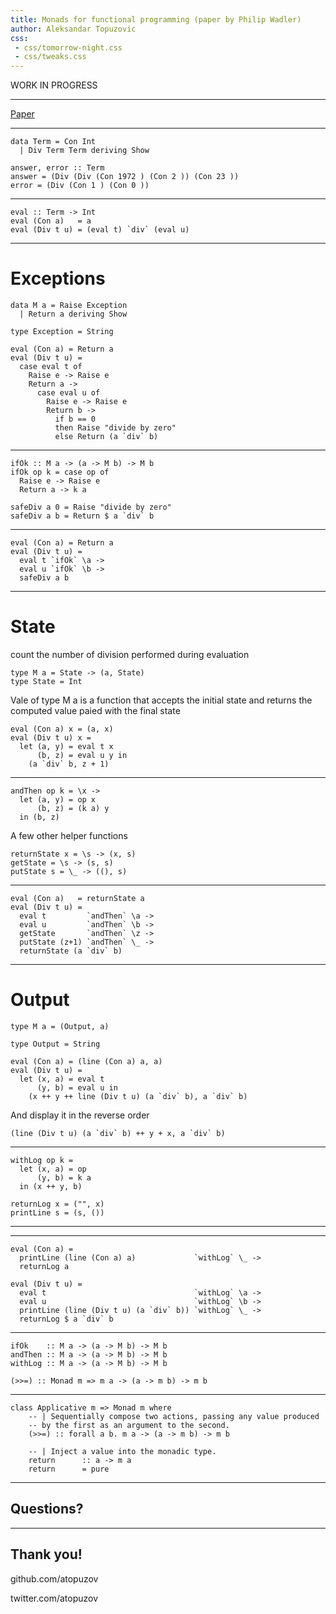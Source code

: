 ```yaml
---
title: Monads for functional programming (paper by Philip Wadler)
author: Aleksandar Topuzovic
css:
 - css/tomorrow-night.css
 - css/tweaks.css
---
```


WORK IN PROGRESS

---

[Paper](https://homepages.inf.ed.ac.uk/wadler/papers/marktoberdorf/baastad.pdf)

---

```
data Term = Con Int
  | Div Term Term deriving Show

answer, error :: Term
answer = (Div (Div (Con 1972 ) (Con 2 )) (Con 23 ))
error = (Div (Con 1 ) (Con 0 ))
```

---

```
eval :: Term -> Int
eval (Con a)   = a
eval (Div t u) = (eval t) `div` (eval u)
```

---

# Exceptions

```
data M a = Raise Exception
  | Return a deriving Show

type Exception = String
```


```
eval (Con a) = Return a
eval (Div t u) =
  case eval t of
    Raise e -> Raise e
    Return a ->
      case eval u of
        Raise e -> Raise e
        Return b ->
          if b == 0
          then Raise "divide by zero"
          else Return (a `div` b)
```

---

```
ifOk :: M a -> (a -> M b) -> M b
ifOk op k = case op of
  Raise e -> Raise e
  Return a -> k a
```

```
safeDiv a 0 = Raise "divide by zero"
safeDiv a b = Return $ a `div` b
```

---

```
eval (Con a) = Return a
eval (Div t u) =
  eval t `ifOk` \a ->
  eval u `ifOk` \b ->
  safeDiv a b

```

---

# State

count the number of division performed during evaluation


```
type M a = State -> (a, State)
type State = Int

```

Vale of type M a is a function that accepts the initial state and returns the computed value paied with the final state

```
eval (Con a) x = (a, x)
eval (Div t u) x =
  let (a, y) = eval t x
      (b, z) = eval u y in
    (a `div` b, z + 1)

```

---

```
andThen op k = \x ->
  let (a, y) = op x
      (b, z) = (k a) y
  in (b, z)
```

A few other helper functions

```
returnState x = \s -> (x, s)
getState = \s -> (s, s)
putState s = \_ -> ((), s)
```

---

```
eval (Con a)   = returnState a
eval (Div t u) =
  eval t         `andThen` \a ->
  eval u         `andThen` \b ->
  getState       `andThen` \z ->
  putState (z+1) `andThen` \_ ->
  returnState (a `div` b)
```

---

# Output

```
type M a = (Output, a)

type Output = String

```

```
eval (Con a) = (line (Con a) a, a)
eval (Div t u) =
  let (x, a) = eval t
      (y, b) = eval u in
    (x ++ y ++ line (Div t u) (a `div` b), a `div` b)
```

And display it in the reverse order

```
(line (Div t u) (a `div` b) ++ y + x, a `div` b)
```

---

```
withLog op k =
  let (x, a) = op
      (y, b) = k a
  in (x ++ y, b)

```

```
returnLog x = ("", x)
printLine s = (s, ())
```

---


---

```
eval (Con a) =
  printLine (line (Con a) a)             `withLog` \_ ->
  returnLog a

eval (Div t u) =
  eval t                                 `withLog` \a ->
  eval u                                 `withLog` \b ->
  printLine (line (Div t u) (a `div` b)) `withLog` \_ ->
  returnLog $ a `div` b
```

---


```
ifOk    :: M a -> (a -> M b) -> M b
andThen :: M a -> (a -> M b) -> M b
withLog :: M a -> (a -> M b) -> M b

```

```
(>>=) :: Monad m => m a -> (a -> m b) -> m b
```

---

```
class Applicative m => Monad m where
    -- | Sequentially compose two actions, passing any value produced
    -- by the first as an argument to the second.
    (>>=) :: forall a b. m a -> (a -> m b) -> m b

    -- | Inject a value into the monadic type.
    return      :: a -> m a
    return      = pure

```

---

## Questions?

---

## Thank you!

github.com/atopuzov

twitter.com/atopuzov
